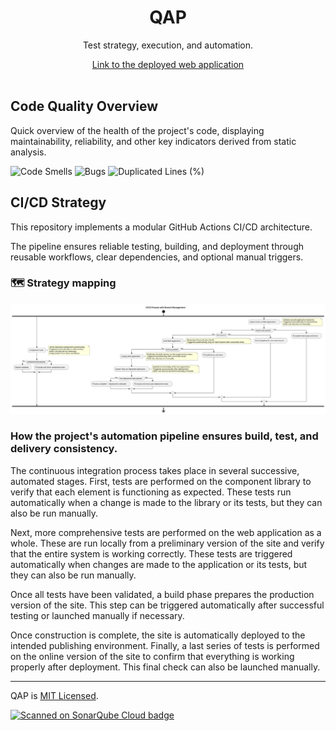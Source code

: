 <div align="center">
    <h1>QAP</h1>
    <p>Test strategy, execution, and automation.</p>
    <a href="https://hawk-user.github.io/QAP/">Link to the deployed web application</a>
</div>

</br>

## Code Quality Overview

Quick overview of the health of the project's code, displaying maintainability, reliability, and other key indicators derived from static analysis.

![Code Smells](https://sonarcloud.io/api/project_badges/measure?project=hawk-user_QAP&metric=code_smells)
![Bugs](https://sonarcloud.io/api/project_badges/measure?project=hawk-user_QAP&metric=bugs)
![Duplicated Lines (%)](https://sonarcloud.io/api/project_badges/measure?project=hawk-user_QAP&metric=duplicated_lines_density)


## CI/CD Strategy

This repository implements a modular GitHub Actions CI/CD architecture.

The pipeline ensures reliable testing, building, and deployment through reusable workflows, clear dependencies, and optional manual triggers.


### 🗺️ Strategy mapping
![CI/CD Diagram](/docs/diagram/CI-CD.pipeline.svg)

### How the project's automation pipeline ensures build, test, and delivery consistency.

The continuous integration process takes place in several successive, automated stages. First, tests are performed on the component library to verify that each element is functioning as expected. These tests run automatically when a change is made to the library or its tests, but they can also be run manually.

Next, more comprehensive tests are performed on the web application as a whole. These are run locally from a preliminary version of the site and verify that the entire system is working correctly. These tests are triggered automatically when changes are made to the application or its tests, but they can also be run manually.

Once all tests have been validated, a build phase prepares the production version of the site. This step can be triggered automatically after successful testing or launched manually if necessary.

Once construction is complete, the site is automatically deployed to the intended publishing environment. Finally, a last series of tests is performed on the online version of the site to confirm that everything is working properly after deployment. This final check can also be launched manually.


---

<p>
    QAP is <a href="LICENSE">MIT Licensed</a>.
</p>

<a href="https://sonarcloud.io/summary/new_code?id=hawk-user_QAP">
    <img
        alt="Scanned on SonarQube Cloud badge"
        src="https://sonarcloud.io/images/project_badges/sonarcloud-highlight.svg"/>
</a>
